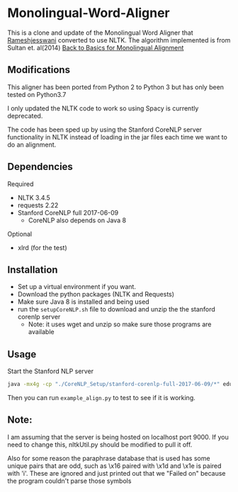 # Monolingual-Word-Aligner

This is a clone and update of the Monolingual Word Aligner that [Rameshjesswani](https://github.com/rameshjesswani/Semantic-Textual-Similarity) converted to use NLTK. The algorithm implemented is from Sultan et. al(2014) [Back to Basics for Monolingual Alignment](http://www.aclweb.org/anthology/Q14-1018)


## Modifications

This aligner has been ported from Python 2 to Python 3 but has only been tested on Python3.7

I only updated the NLTK code to work so using Spacy is currently deprecated.

The code has been sped up by using the Stanford CoreNLP server functionality in NLTK instead of loading in the jar files each time we want to do an alignment.

## Dependencies
Required

* NLTK 3.4.5
* requests 2.22
* Stanford CoreNLP full 2017-06-09
  * CoreNLP also depends on Java 8

Optional

* xlrd (for the test)

## Installation
* Set up a virtual environment if you want.
* Download the python packages (NLTK and Requests)
* Make sure Java 8 is installed and being used
* run the `setupCoreNLP.sh` file to download and unzip the the stanford corenlp server
  * Note: it uses wget and unzip so make sure those programs are available



## Usage

Start the Stanford NLP server

```bash
java -mx4g -cp "./CoreNLP_Setup/stanford-corenlp-full-2017-06-09/*" edu.stanford.nlp.pipeline.StanfordCoreNLPServer -preload tokenize,ssplit,pos,lemma,ner,depparse -port 9000 -timeout 15000
```

Then you can run `example_align.py` to test to see if it is working.

## Note:

I am assuming that the server is being hosted on localhost port 9000. If you need to change this, nltkUtil.py should be modified to pull it off.

Also for some reason the paraphrase database that is used has some unique pairs that are odd, such as \x16 paired with \x1d and \x1e is paired with 'i'. These are ignored and just printed out that we "Failed on" because the program couldn't parse those symbols